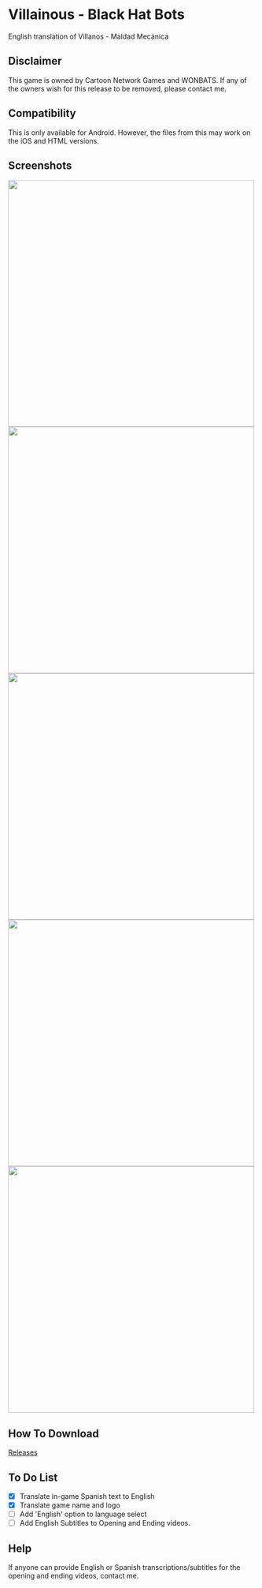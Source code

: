 # Villainous - Black Hat Bots
English translation of Villanos - Maldad Mecánica

## Disclaimer

This game is owned by Cartoon Network Games and WONBATS.
If any of the owners wish for this release to be removed, please contact me.


## Compatibility

This is only available for Android.
However, the files from this may work on the iOS and HTML versions.

## Screenshots

<img src="https://i.imgur.com/HaiTEcg.png" width=500>
<img src="https://i.imgur.com/3ZjCTyG.png" width=500>
<img src="https://i.imgur.com/a6LRPvi.png" width=500>
<img src="https://i.imgur.com/wwx19Nr.png" width=500>
<img src="https://i.imgur.com/4ltcCXI.png" width=500>

## How To Download

[Releases](https://github.com/NamesJoeyWheeler/VillainousBlackHatBots/releases)

## To Do List

- [x] Translate in-game Spanish text to English
- [x] Translate game name and logo
- [ ] Add 'English' option to language select
- [ ] Add English Subtitles to Opening and Ending videos.

## Help

If anyone can provide English or Spanish transcriptions/subtitles for the opening and ending videos, contact me.
